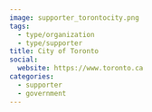 ```yaml
---
image: supporter_torontocity.png
tags:
  - type/organization
  - type/supporter
title: City of Toronto
social:
  website: https://www.toronto.ca
categories:
  - supporter
  - government
---
```

